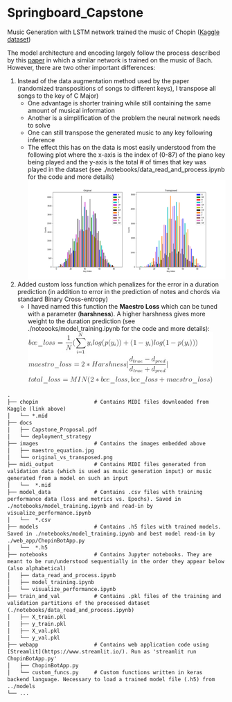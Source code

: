 # Springboard_Capstone
Music Generation with LSTM network trained the music of Chopin ([Kaggle dataset](https://www.kaggle.com/soumikrakshit/classical-music-midi))

The model architecture and encoding largely follow the process described by this [paper](https://www.tandfonline.com/doi/full/10.1080/25765299.2019.1649972) in which a similar network is trained on the music of Bach. However, there are two other important differences:
  1. Instead of the data augmentation method used by the paper (randomized transpositions of songs to different keys), I transpose all songs to the key of C Major)
      - One advantage is shorter training while still containing the same amount of musical information
      - Another is a simplification of the problem the neural network needs to solve
      - One can still transpose the generated music to any key following inference
      - The effect this has on the data is most easily understood from the following plot where the x-axis is the index of (0-87) of the piano key being played and the y-axis is the total # of times that key was played in the dataset (see ./notebooks/data_read_and_process.ipynb for the code and more details)
![](./images/original_vs_transposed.png)
  2. Added custom loss function which penalizes for the error in a duration prediction (in addition to error in the prediction of notes and chords via standard Binary Cross-entropy)
      - I haved named this function the <b>Maestro Loss</b> which can be tuned with a parameter (<b>harshness</b>). A higher harshness gives more weight to the duration prediction (see ./noteooks/model_training.ipynb for the code and more details):
![](./images/maestro_equation.jpg)

    .
    ├── chopin                  # Contains MIDI files downloaded from Kaggle (link above)
    │   └── *.mid
    ├── docs                    
    │   ├── Capstone_Proposal.pdf
    │   └── deployment_strategy
    ├── images                  # Contains the images embedded above                    
    │   ├── maestro_equation.jpg
    │   └── original_vs_transposed.png
    ├── midi_output             # Contains MIDI files generated from validation data (which is used as music generation input) or music generated from a model on such an input
    │   └──  *.mid
    ├── model_data              # Contains .csv files with training performance data (loss and metrics vs. Epochs). Saved in ./notebooks/model_training.ipynb and read-in by visualize_performance.ipynb
    │   └──  *.csv
    ├── models                  # Contains .h5 files with trained models. Saved in ./notebooks/model_training.ipynb and best model read-in by ./web_app/ChopinBotApp.py
    │   └──  *.h5
    ├── notebooks               # Contains Jupyter notebooks. They are meant to be run/understood sequentially in the order they appear below (also alphabetical)
    │   ├── data_read_and_process.ipynb
    │   ├── model_training.ipynb
    │   └── visualize_performance.ipynb
    ├── train_and_val           # Contains .pkl files of the training and validation partitions of the processed dataset (./notebooks/data_read_and_process.ipynb)
    │   ├── X_train.pkl
    │   ├── y_train.pkl 
    │   ├── X_val.pkl 
    │   └── y_val.pkl 
    ├── webapp                  # Contains web application code using [Streamlit](https://www.streamlit.io/). Run as 'streamlit run ChopinBotApp.py'
    │   ├── ChopinBotApp.py 
    │   └── custom_funcs.py     # Custom functions written in keras backend language. Necessary to load a trained model file (.h5) from ../models
    └── ...
    
